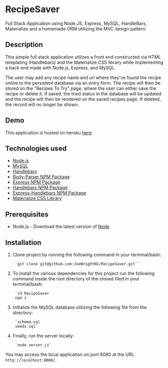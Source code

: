 # RecipeSaver
Full Stack Application using Node.JS, Express, MySQL, HandleBars, Materialize and a homemade ORM utilizing the MVC design pattern.

## Description

This simple full stack application utilizes a front end constructed via HTML templating (Handlebars) and the Materialize CSS library while implementing a back end made with Node.js, Express, and MySQL.

The user may add any recipe name and url where they've found the recipe online to the persistent database via an entry form.  The recipe will then be stored on the "Recipes To Try" page, where the user can either save the recipe or delete it.  If saved, the tried status in the database will be updated and the recipe will then be rendered on the saved recipes page.  If deleted, the record will no longer be shown.

## Demo

This application is hosted on heroku [here](#).

## Technologies used
- [Node.js](https://nodejs.org/en/)
- [MySQL](https://www.npmjs.com/package/mysql)
- [Handlebars](http://handlebarsjs.com/)
- [Body-Parser NPM Package](https://www.npmjs.com/package/body-parser)
- [Express NPM Package](https://www.npmjs.com/package/express)
- [Handlebars NPM Package](https://www.npmjs.com/package/handlebars)
- [Express-Handlebars NPM Package](https://www.npmjs.com/package/express-handlebars)
- [Materialize CSS Library](https://materializecss.com/)

## Prerequisites

- Node.js - Download the latest version of [Node](https://nodejs.org/en/)

## Installation

1. Clone project by running the following command in your terminal/bash: 

        `git clone git@github.com:JoeWrightNC/RecipeSaver.git``

2. To install the various dependencies for this project run the following command inside the root directory of the cloned filed in your terminal/bash:

        `cd RecipeSaver
        npm i`

3. Initialize the MySQL database utilizing the following file from the directory:

        `schema.sql
        seeds.sql`

4. Finally, run the server locally:

        `node server.js`


You may access the local application on port 8080 at the URL: `http://localhost:8080/`.